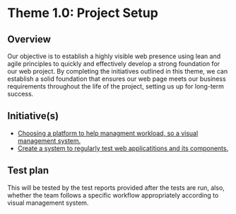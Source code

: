 # Theme 1.0: Project Setup
## Overview
Our objective is to establish a highly visible web presence using lean and agile principles to quickly and effectively
develop a strong foundation for our web project. By completing the initiatives outlined in this theme, we can establish a
solid foundation that ensures our web page meets our business requirements throughout the life of the project, setting
us up for long-term success.
## Initiative(s)

* [Choosing a platform to help managment workload, so a visual management system.](https://github.com/samaraaugust/mywebclass-agile-docs/blob/main/documentation/theme_1/initiatives/initiatives_1/initiative_visual.md)
* [Create a system to regularly test web applicatitions and its components.](https://github.com/samaraaugust/mywebclass-agile-docs/blob/main/documentation/theme_1/initiatives/initiatives_2/initiative_test.md)

## Test plan
This will be tested by the test reports provided after the tests are run, also, whether the team follows a specific workflow appropriately according to visual management system.
